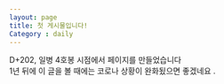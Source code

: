 ```yaml
---
layout: page
title: 첫 게시물입니다!
Category : daily
---
```


D+202, 일병 4호봉 시점에서 페이지를 만들었습니다   
1년 뒤에 이 글을 볼 때에는 코로나 상황이 완화됬으면 좋겠네요 .
